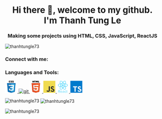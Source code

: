 <h1 align="center">Hi there 👋, welcome to my github. I'm Thanh Tung Le</h1>
<h3 align="center">Making some projects using HTML, CSS, JavaScript, ReactJS</h3>

<p align="left"> <img src="https://komarev.com/ghpvc/?username=thanhtungle73&label=Profile%20views&color=0e75b6&style=flat" alt="thanhtungle73" /> </p>

<h3 align="left">Connect with me:</h3>
<p align="left">
</p>

<h3 align="left">Languages and Tools:</h3>
<p align="left"> <a href="https://www.w3schools.com/css/" target="_blank" rel="noreferrer"> <img src="https://raw.githubusercontent.com/devicons/devicon/master/icons/css3/css3-original-wordmark.svg" alt="css3" width="40" height="40"/> </a> <a href="https://git-scm.com/" target="_blank" rel="noreferrer"> <img src="https://www.vectorlogo.zone/logos/git-scm/git-scm-icon.svg" alt="git" width="40" height="40"/> </a> <a href="https://www.w3.org/html/" target="_blank" rel="noreferrer"> <img src="https://raw.githubusercontent.com/devicons/devicon/master/icons/html5/html5-original-wordmark.svg" alt="html5" width="40" height="40"/> </a> <a href="https://developer.mozilla.org/en-US/docs/Web/JavaScript" target="_blank" rel="noreferrer"> <img src="https://raw.githubusercontent.com/devicons/devicon/master/icons/javascript/javascript-original.svg" alt="javascript" width="40" height="40"/> </a> <a href="https://reactjs.org/" target="_blank" rel="noreferrer"> <img src="https://raw.githubusercontent.com/devicons/devicon/master/icons/react/react-original-wordmark.svg" alt="react" width="40" height="40"/> </a> <a href="https://www.typescriptlang.org/" target="_blank" rel="noreferrer"> <img src="https://raw.githubusercontent.com/devicons/devicon/master/icons/typescript/typescript-original.svg" alt="typescript" width="40" height="40"/> </a> </p>

<p><img align="left" src="https://github-readme-stats.vercel.app/api/top-langs?username=thanhtungle73&show_icons=true&locale=en&layout=compact" alt="thanhtungle73" /></p>

<p>&nbsp;<img align="center" src="https://github-readme-stats.vercel.app/api?username=thanhtungle73&show_icons=true&locale=en" alt="thanhtungle73" /></p>

<p><img align="center" src="https://github-readme-streak-stats.herokuapp.com/?user=thanhtungle73&" alt="thanhtungle73" /></p>
